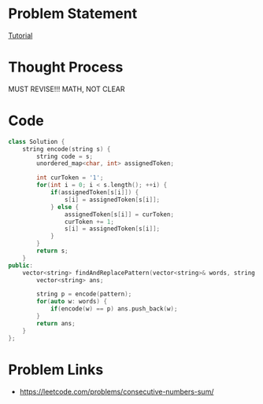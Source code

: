 # Problem Statement

[Tutorial](https://www.youtube.com/watch?v=EiC2eIlYu_w&list=PL-Jc9J83PIiE-TR27GB7V5TBLQRT5RnSl&index=47)

# Thought Process

MUST REVISE!!! MATH, NOT CLEAR

# Code

```cpp
class Solution {
    string encode(string s) {
        string code = s;
        unordered_map<char, int> assignedToken;

        int curToken = '1';
        for(int i = 0; i < s.length(); ++i) {
            if(assignedToken[s[i]]) {
                s[i] = assignedToken[s[i]];
            } else {
                assignedToken[s[i]] = curToken;
                curToken += 1;
                s[i] = assignedToken[s[i]];
            }
        }
        return s;
    }
public:
    vector<string> findAndReplacePattern(vector<string>& words, string pattern) {
        vector<string> ans;

        string p = encode(pattern);
        for(auto w: words) {
            if(encode(w) == p) ans.push_back(w);
        }
        return ans;
    }
};
```

# Problem Links
- https://leetcode.com/problems/consecutive-numbers-sum/
